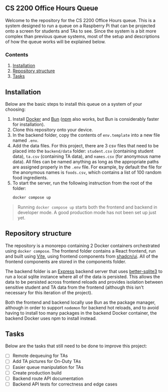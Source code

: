 ## CS 2200 Office Hours Queue

Welcome to the repository for the CS 2200 Office Hours queue. This is a system designed to run a queue on a Raspberry Pi
that can be projected onto a screen for students and TAs to see. Since the system is a bit more complex than previous
queue systems, most of the setup and descriptions of how the queue works will be explained below.

### Contents

1. [Installation](#installation)
2. [Repository structure](#repository-structure)
3. [Tasks](#tasks)

## Installation

Below are the basic steps to install this queue on a system of your choosing:

1. Install [Docker](https://www.docker.com/) and [Bun](https://bun.com/) ([npm](https://www.npmjs.com/) also works, but
   Bun is considerably faster for installation).
2. Clone this repository onto your device.
3. In the backend folder, copy the contents of `env.template` into a new file named `.env`.
4. Add the data files. For this project, there are 3 csv files that need to be placed into the `backend/data` folder:
   `student.csv` (containing student data), `ta.csv` (containing TA data), and `names.csv` (for anonymous name data).
   All files can be named anything as long as the appropriate paths are assigned properly in the `.env` file. For example,
   by default the file for the anonymous names is `foods.csv`, which contains a list of 100 random food ingredients.
5. To start the server, run the following instruction from the root of the folder:
   ```sh
   docker compose up
   ```

> Running `docker compose up` starts both the frontend and backend in developer mode. A good production mode has not
> been set up just yet.

## Repository structure

The repository is a monorepo containing 2 Docker containers orchestrated using `docker compose`. The frontend folder
contains a React frontend, run and built using [Vite](https://vite.dev/), using frontend components from
[shadcn/ui](https://ui.shadcn.com/). All of the frontend components are stored in the components folder.

The backend folder is an [Express](https://expressjs.com/) backend server that uses
[better-sqlite3](https://github.com/WiseLibs/better-sqlite3) to run a local sqlite instance where all of the data is
persisted. This allows the data to be persisted across frontend reloads and provides isolation between sensitive student
and TA data from the frontend (although this isn't necessary for this iteration of the project).

Both the frontend and backend locally use Bun as the package manager, although in order to support `nodemon` for backend
hot reloads, and to avoid having to install too many packages in the backend Docker container, the backend Docker uses
npm to install instead.

## Tasks

Below are the tasks that still need to be done to improve this project:

- [ ] Remote dequeuing for TAs
- [ ] Add TA pictures for On-Duty TAs
- [ ] Easier queue manipulation for TAs
- [ ] Create production build
- [ ] Backend route API documentation
- [ ] Backend API tests for correctness and edge cases
